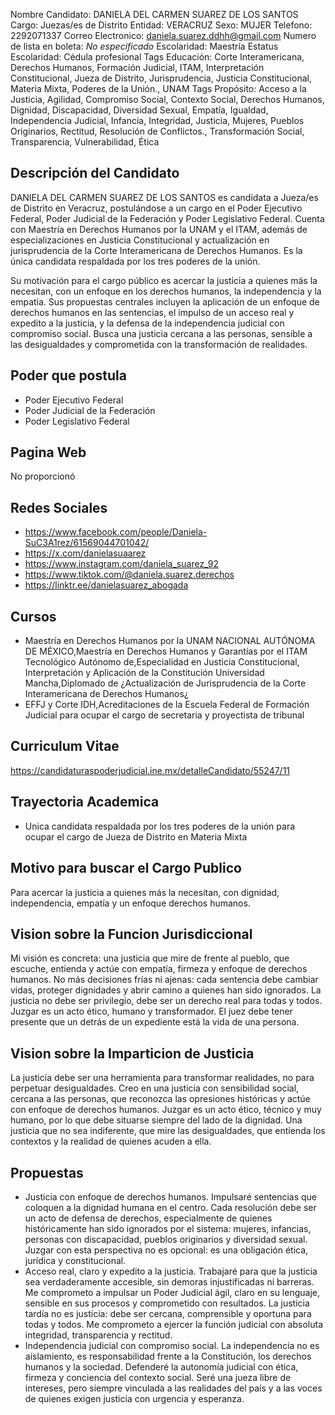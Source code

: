 Nombre Candidato: DANIELA DEL CARMEN SUAREZ DE LOS SANTOS
Cargo: Juezas/es de Distrito
Entidad: VERACRUZ
Sexo: MUJER
Telefono: 2292071337
Correo Electronico: daniela.suarez.ddhh@gmail.com
Numero de lista en boleta: *No especificado*
Escolaridad: Maestría
Estatus Escolaridad: Cédula profesional
Tags Educación: Corte Interamericana, Derechos Humanos, Formación Judicial, ITAM, Interpretación Constitucional, Jueza de Distrito, Jurisprudencia, Justicia Constitucional, Materia Mixta, Poderes de la Unión., UNAM
Tags Propósito: Acceso a la Justicia, Agilidad, Compromiso Social, Contexto Social, Derechos Humanos, Dignidad, Discapacidad, Diversidad Sexual, Empatía, Igualdad, Independencia Judicial, Infancia, Integridad, Justicia, Mujeres, Pueblos Originarios, Rectitud, Resolución de Conflictos., Transformación Social, Transparencia, Vulnerabilidad, Ética


## Descripción del Candidato 

DANIELA DEL CARMEN SUAREZ DE LOS SANTOS es candidata a Jueza/es de Distrito en Veracruz, postulándose a un cargo en el Poder Ejecutivo Federal, Poder Judicial de la Federación y Poder Legislativo Federal. Cuenta con Maestría en Derechos Humanos por la UNAM y el ITAM, además de especializaciones en Justicia Constitucional y actualización en jurisprudencia de la Corte Interamericana de Derechos Humanos. Es la única candidata respaldada por los tres poderes de la unión.

Su motivación para el cargo público es acercar la justicia a quienes más la necesitan, con un enfoque en los derechos humanos, la independencia y la empatía.  Sus propuestas centrales incluyen la aplicación de un enfoque de derechos humanos en las sentencias, el impulso de un acceso real y expedito a la justicia, y la defensa de la independencia judicial con compromiso social. Busca una justicia cercana a las personas, sensible a las desigualdades y comprometida con la transformación de realidades.


## Poder que postula

- Poder Ejecutivo Federal
- Poder Judicial de la Federación
- Poder Legislativo Federal


## Pagina Web

No proporcionó


## Redes Sociales

- https://www.facebook.com/people/Daniela-SuC3A1rez/61569044701042/
- https://x.com/danielasuaarez
- https://www.instagram.com/daniela_suarez_92
- https://www.tiktok.com/@daniela.suarez.derechos
- https://linktr.ee/danielasuarez_abogada


## Cursos

- Maestría en Derechos Humanos por la UNAM  NACIONAL AUTÓNOMA DE MÉXICO,Maestría en Derechos Humanos y Garantías por el ITAM  Tecnológico Autónomo de,Especialidad en Justicia Constitucional, Interpretación y Aplicación de la Constitución Universidad  Mancha,Diplomado de ¿Actualización de Jurisprudencia de la Corte Interamericana de Derechos Humanos¿
- EFFJ y Corte IDH,Acreditaciones de la Escuela Federal de Formación Judicial para ocupar el cargo de secretaria y proyectista de tribunal


## Curriculum Vitae

https://candidaturaspoderjudicial.ine.mx/detalleCandidato/55247/11


## Trayectoria Academica

- Unica candidata respaldada por los tres poderes de la unión para ocupar el cargo de Jueza de Distrito en Materia Mixta


## Motivo para buscar el Cargo Publico

Para acercar la justicia a quienes más la necesitan, con dignidad, independencia, empatía y un enfoque derechos humanos.


## Vision sobre la Funcion Jurisdiccional

Mi visión es concreta: una justicia que mire de frente al pueblo, que escuche, entienda y actúe con empatía, firmeza y enfoque de derechos humanos. No más decisiones frías ni ajenas: cada sentencia debe cambiar vidas, proteger dignidades y abrir camino a quienes han sido ignorados. La justicia no debe ser privilegio, debe ser un derecho real para todas y todos. Juzgar es un acto ético, humano y transformador. El juez debe tener presente que un detrás de un expediente está la vida de una persona.


## Vision sobre la Imparticion de Justicia

La justicia debe ser una herramienta para transformar realidades, no para perpetuar desigualdades. Creo en una justicia con sensibilidad social, cercana a las personas, que reconozca las opresiones históricas y actúe con enfoque de derechos humanos. Juzgar es un acto ético, técnico y muy humano, por lo que debe situarse siempre del lado de la dignidad. Una justicia que no sea indiferente, que mire las desigualdades, que entienda los contextos y la realidad de quienes acuden a ella.


## Propuestas

- Justicia con enfoque de derechos humanos. Impulsaré sentencias que coloquen a la dignidad humana en el centro. Cada resolución debe ser un acto de defensa de derechos, especialmente de quienes históricamente han sido ignorados por el sistema: mujeres, infancias, personas con discapacidad, pueblos originarios y diversidad sexual. Juzgar con esta perspectiva no es opcional: es una obligación ética, jurídica y constitucional.
- Acceso real, claro y expedito a la justicia. Trabajaré para que la justicia sea verdaderamente accesible, sin demoras injustificadas ni barreras. Me comprometo a impulsar un Poder Judicial ágil, claro en su lenguaje, sensible en sus procesos y comprometido con resultados. La justicia tardía no es justicia: debe ser cercana, comprensible y oportuna para todas y todos. Me comprometo a ejercer la función judicial con absoluta integridad, transparencia y rectitud.
- Independencia judicial con compromiso social. La independencia no es aislamiento, es responsabilidad frente a la Constitución, los derechos humanos y la sociedad. Defenderé la autonomía judicial con ética, firmeza y conciencia del contexto social. Seré una jueza libre de intereses, pero siempre vinculada a las realidades del país y a las voces de quienes exigen justicia con urgencia y esperanza.


